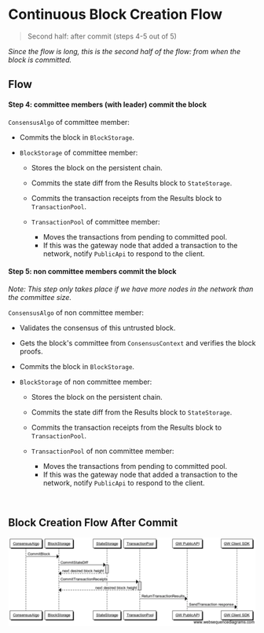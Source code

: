 # Continuous Block Creation Flow

> Second half: after commit (steps 4-5 out of 5)

*Since the flow is long, this is the second half of the flow: from when the block is committed.*

## Flow

#### Step 4: committee members (with leader) commit the block

`ConsensusAlgo` of committee member:
  * Commits the block in `BlockStorage`.

  * `BlockStorage` of committee member:
    * Stores the block on the persistent chain.
    * Commits the state diff from the Results block to `StateStorage`.
    * Commits the transaction receipts from the Results block to `TransactionPool`.

    * `TransactionPool` of committee member:
      * Moves the transactions from pending to committed pool.
      * If this was the gateway node that added a transaction to the network, notify `PublicApi` to respond to the client.

#### Step 5: non committee members commit the block

*Note: This step only takes place if we have more nodes in the network than the committee size.*

`ConsensusAlgo` of non committee member:
  * Validates the consensus of this untrusted block.
  * Gets the block's committee from `ConsensusContext` and verifies the block proofs.
  * Commits the block in `BlockStorage`.

  * `BlockStorage` of non committee member:
    * Stores the block on the persistent chain.
    * Commits the state diff from the Results block to `StateStorage`.
    * Commits the transaction receipts from the Results block to `TransactionPool`.

    * `TransactionPool` of non committee member:
      * Moves the transactions from pending to committed pool.
      * If this was the gateway node that added a transaction to the network, notify `PublicApi` to respond to the client.


&nbsp;
## Block Creation Flow After Commit

![alt text][block_creation_after_commit] <br/><br/>

[block_creation_after_commit]: ../_img/block_creation_after_commit.png "block_creation_after_commit"